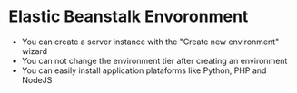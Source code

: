# Elastic Beanstalk Envoronment

* You can create a server instance with the "Create new environment" wizard
* You can not change the environment tier after creating an environment
* You can easily install application plataforms like Python, PHP and NodeJS